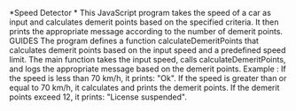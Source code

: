 *Speed Detector *
This JavaScript program takes the speed of a car as input and calculates demerit points based on the specified criteria. It then prints the appropriate message according to the number of demerit points.
GUIDES
The program defines a function calculateDemeritPoints that calculates demerit points based on the input speed and a predefined speed limit.
The main function takes the input speed, calls calculateDemeritPoints, and logs the appropriate message based on the demerit points.
Example :
If the speed is less than 70 km/h, it prints: "Ok".
If the speed is greater than or equal to 70 km/h, it calculates and prints the demerit points.
If the demerit points exceed 12, it prints: "License suspended".